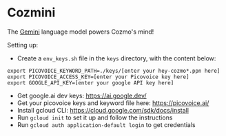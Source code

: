 # Cozmini
The [Gemini](https://gemini.google.com/) language model powers Cozmo's mind!

Setting up:

 - Create a `env_keys.sh` file in the `keys` directory, with the content below:

 ```
 export PICOVOICE_KEYWORD_PATH=./keys/[enter your hey-cozmo*.ppn here]
 export PICOVOICE_ACCESS_KEY=[enter your Picovoice key here]
 export GOOGLE_API_KEY=[enter your google API key here]
 ```

 - Get google.ai dev keys: https://ai.google.dev/
 - Get your picovoice keys and keyword file here: https://picovoice.ai/
 - Install gcloud CLI: https://cloud.google.com/sdk/docs/install
 - Run `gcloud init` to set it up and follow the instructions
 - Run `gcloud auth application-default login` to get credentials
